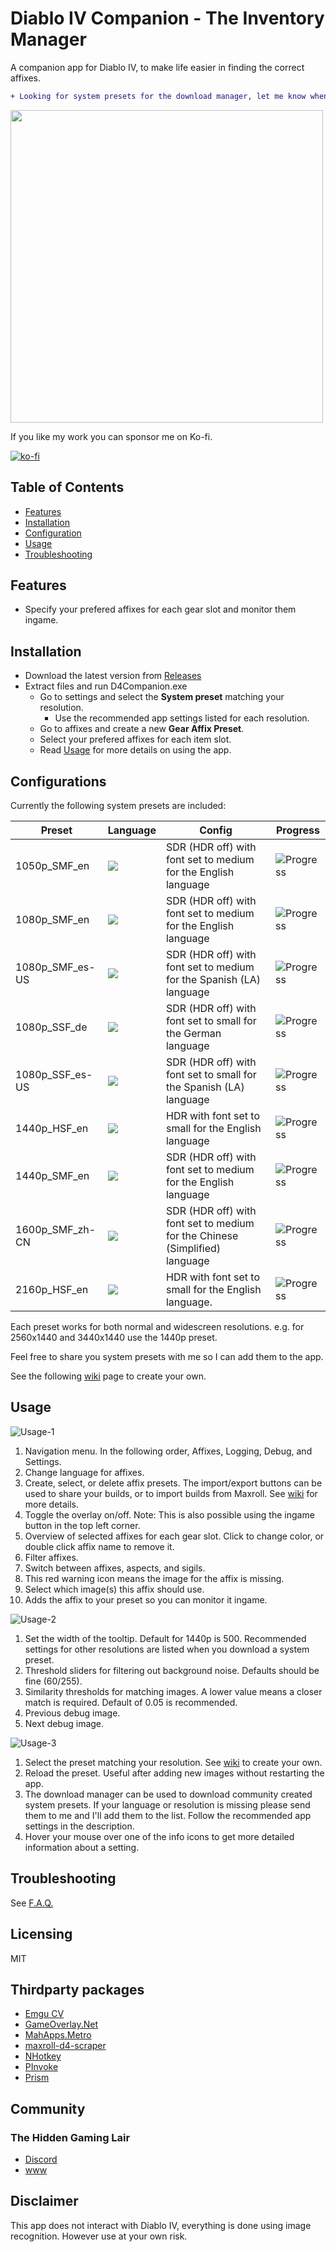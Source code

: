 # Diablo IV Companion - The Inventory Manager 

A companion app for Diablo IV, to make life easier in finding the correct affixes.

```diff
+ Looking for system presets for the download manager, let me know when you want to share them. All different languages and resolutions are welcome.
```

<img src="./readme/readme-001.png" width="500">

If you like my work you can sponsor me on Ko-fi.

[![ko-fi](https://ko-fi.com/img/githubbutton_sm.svg)](https://ko-fi.com/H2H1H5GCR)

## Table of Contents

- [Features](https://github.com/josdemmers/Diablo4Companion#features)
- [Installation](https://github.com/josdemmers/Diablo4Companion#installation)
- [Configuration](https://github.com/josdemmers/Diablo4Companion#configuration)
- [Usage](https://github.com/josdemmers/Diablo4Companion#Usage)
- [Troubleshooting](https://github.com/josdemmers/Diablo4Companion#Troubleshooting)

## Features

- Specify your prefered affixes for each gear slot and monitor them ingame.

## Installation

- Download the latest version from [Releases](https://github.com/josdemmers/Diablo4Companion/releases)
- Extract files and run D4Companion.exe
  - Go to settings and select the **System preset** matching your resolution.
    - Use the recommended app settings listed for each resolution.
  - Go to affixes and create a new **Gear Affix Preset**.
  - Select your prefered affixes for each item slot.
  - Read [Usage](https://github.com/josdemmers/Diablo4Companion#Usage) for more details on using the app.

## Configurations

Currently the following system presets are included:


| Preset           | Language                                        | Config                                                                      |  Progress                                  |
| ---------------- | ----------------------------------------------- | --------------------------------------------------------------------------- | ------------------------------------------ |
| 1050p_SMF_en     | <img src="./D4Companion/Images/Flags/enUS.png"> | SDR (HDR off) with font set to medium for the English language              | ![Progress](https://progress-bar.dev/0/)   |
| 1080p_SMF_en     | <img src="./D4Companion/Images/Flags/enUS.png"> | SDR (HDR off) with font set to medium for the English language              | ![Progress](https://progress-bar.dev/62/)  |
| 1080p_SMF_es-US  | <img src="./D4Companion/Images/Flags/esES.png"> | SDR (HDR off) with font set to medium for the Spanish (LA) language         | ![Progress](https://progress-bar.dev/51/)  |
| 1080p_SSF_de     | <img src="./D4Companion/Images/Flags/deDE.png"> | SDR (HDR off) with font set to small for the German language                | ![Progress](https://progress-bar.dev/40/)  |
| 1080p_SSF_es-US  | <img src="./D4Companion/Images/Flags/esES.png"> | SDR (HDR off) with font set to small for the Spanish (LA) language          | ![Progress](https://progress-bar.dev/22/)  |
| 1440p_HSF_en     | <img src="./D4Companion/Images/Flags/enUS.png"> | HDR with font set to small for the English language                         | ![Progress](https://progress-bar.dev/0/)   |
| 1440p_SMF_en     | <img src="./D4Companion/Images/Flags/enUS.png"> | SDR (HDR off) with font set to medium for the English language              | ![Progress](https://progress-bar.dev/73/)  |
| 1600p_SMF_zh-CN  | <img src="./D4Companion/Images/Flags/zhCN.png"> | SDR (HDR off) with font set to medium for the Chinese (Simplified) language | ![Progress](https://progress-bar.dev/0/)   |
| 2160p_HSF_en     | <img src="./D4Companion/Images/Flags/enUS.png"> | HDR with font set to small for the English language.                        | ![Progress](https://progress-bar.dev/30/)  |

Each preset works for both normal and widescreen resolutions. e.g. for 2560x1440 and 3440x1440 use the 1440p preset.

Feel free to share you system presets with me so I can add them to the app.

See the following [wiki](https://github.com/josdemmers/Diablo4Companion/wiki/How-to-create-a-new-System-Preset) page to create your own.

## Usage

![Usage-1](./readme/readme-002.png)

1. Navigation menu. In the following order, Affixes, Logging, Debug, and Settings.
2. Change language for affixes.
3. Create, select, or delete affix presets. The import/export buttons can be used to share your builds, or to import builds from Maxroll. See [wiki](https://github.com/josdemmers/Diablo4Companion/wiki/How-to-import-and-export-builds) for more details.
4. Toggle the overlay on/off. Note: This is also possible using the ingame button in the top left corner.
5. Overview of selected affixes for each gear slot. Click to change color, or double click affix name to remove it.
6. Filter affixes.
7. Switch between affixes, aspects, and sigils.
8. This red warning icon means the image for the affix is missing.
9. Select which image(s) this affix should use.
10. Adds the affix to your preset so you can monitor it ingame.

![Usage-2](./readme/readme-003.png)

1. Set the width of the tooltip. Default for 1440p is 500. Recommended settings for other resolutions are listed when you download a system preset.
2. Threshold sliders for filtering out background noise. Defaults should be fine (60/255).
3. Similarity thresholds for matching images. A lower value means a closer match is required. Default of 0.05 is recommended.
4. Previous debug image.
5. Next debug image.

![Usage-3](./readme/readme-004.png)

1. Select the preset matching your resolution. See [wiki](https://github.com/josdemmers/Diablo4Companion/wiki/How-to-create-a-new-System-Preset) to create your own.
2. Reload the preset. Useful after adding new images without restarting the app.
3. The download manager can be used to download community created system presets. If your language or resolution is missing please send them to me and I'll add them to the list. Follow the recommended app settings in the description.
4. Hover your mouse over one of the info icons to get more detailed information about a setting.

## Troubleshooting

See [F.A.Q.](https://github.com/josdemmers/Diablo4Companion/wiki#frequently-asked-questions)

## Licensing

MIT

## Thirdparty packages

- [Emgu CV](https://www.emgu.com/wiki/index.php/Main_Page)
- [GameOverlay.Net](https://github.com/michel-pi/GameOverlay.Net)
- [MahApps.Metro](https://github.com/MahApps/MahApps.Metro)
- [maxroll-d4-scraper](https://github.com/danparizher/maxroll-d4-scraper)
- [NHotkey](https://github.com/thomaslevesque/NHotkey)
- [PInvoke](https://github.com/dotnet/pinvoke)
- [Prism](https://github.com/PrismLibrary/Prism)

## Community

### The Hidden Gaming Lair

- [Discord](https://discord.gg/NTZu8Px)
- [www](https://www.th.gl/)

## Disclaimer

This app does not interact with Diablo IV, everything is done using image recognition. However use at your own risk.
